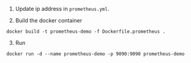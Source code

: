 1. Update ip address in `prometheus.yml`.

2. Build the docker container

```
docker build -t prometheus-demo -f Dockerfile.prometheus .
```

3. Run

```
docker run -d --name prometheus-demo -p 9090:9090 prometheus-demo
```
